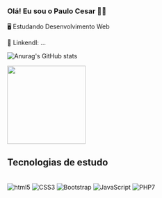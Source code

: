 ### Olá! Eu sou o Paulo Cesar 🤝🏿

🖥️ Estudando Desenvolvimento Web

📲 Linkendl: ...


![Anurag's GitHub stats](https://github-readme-stats.vercel.app/api?username=Cesarexs&show_icons=true&theme=cobalt)

 <img height="180em" src="https://github-readme-stats.vercel.app/api/top-langs/?username=Cesarexs&layout=compact&langs_count=7&theme=dracula"/>


## Tecnologias de estudo

<div style="display: inline_block"> <br/>

<img align="center" alt="html5" src ="https://img.shields.io/badge/HTML5-E34F26?style=for-the-badge&logo=html5&logoColor=white"/>

<img align="center" alt="CSS3" src ="https://img.shields.io/badge/CSS3-1572B6?style=for-the-badge&logo=css3&logoColor=white"/>

<img align="center" alt="Bootstrap" src ="https://img.shields.io/badge/Bootstrap-563D7C?style=for-the-badge&logo=bootstrap&logoColor=white"/>

<img align="center" alt="JavaScript" src ="https://img.shields.io/badge/JavaScript-323330?style=for-the-badge&logo=javascript&logoColor=F7DF1E"/>

<img align="center" alt="PHP7" src ="https://img.shields.io/badge/PHP-777BB4?style=for-the-badge&logo=php&logoColor=white"/>

</div>
